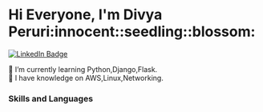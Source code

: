 <html>
  <body>
    <h1>Hi Everyone, I'm Divya Peruri:innocent::seedling::blossom:
    </h1>
  </body>
</html>
<div id="badges">
  <a href="www.linkedin.com/in/divya-peruri-94a30a162">
    <img src="https://img.shields.io/badge/LinkedIn-blue?style=for-the-badge&logo=linkedin&logoColor=white" alt="LinkedIn Badge"/>
  </a>
  </div>

🌱 I’m currently learning Python,Django,Flask.<br>
🔭 I have knowledge on AWS,Linux,Networking.<br>
<h>
  <h3>Skills and Languages</h3>
  <img x="5" y="3" width="14" height="14" src="![image](https://user-images.githubusercontent.com/112744136/226703350-4d088ef3-877b-4337-ad8a-11246a304b08.png)"/>
